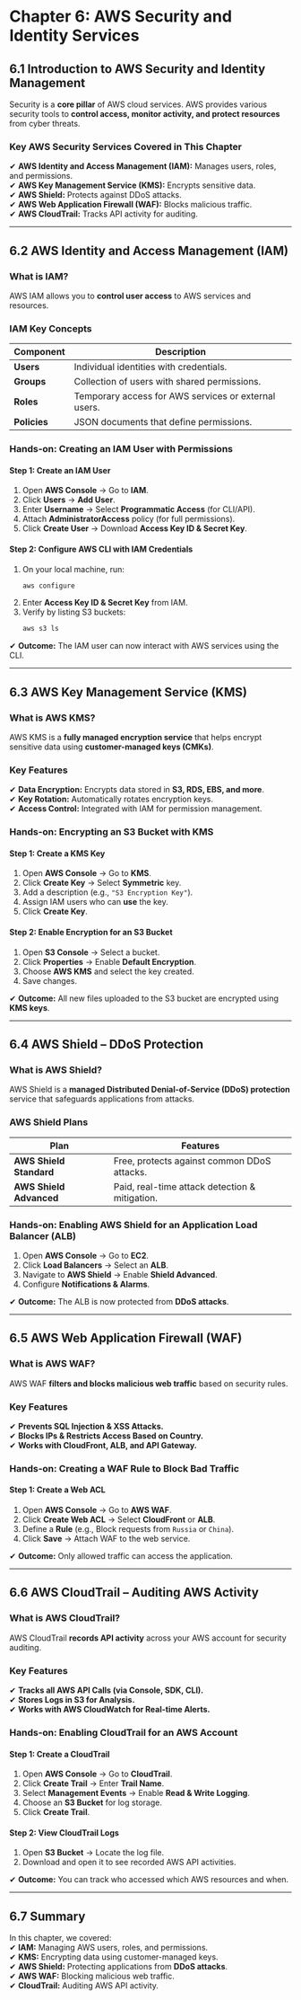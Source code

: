 # **Chapter 6: AWS Security and Identity Services**  

## **6.1 Introduction to AWS Security and Identity Management**  
Security is a **core pillar** of AWS cloud services. AWS provides various security tools to **control access, monitor activity, and protect resources** from cyber threats.  

### **Key AWS Security Services Covered in This Chapter**  
✔ **AWS Identity and Access Management (IAM):** Manages users, roles, and permissions.  
✔ **AWS Key Management Service (KMS):** Encrypts sensitive data.  
✔ **AWS Shield:** Protects against DDoS attacks.  
✔ **AWS Web Application Firewall (WAF):** Blocks malicious traffic.  
✔ **AWS CloudTrail:** Tracks API activity for auditing.  

---

## **6.2 AWS Identity and Access Management (IAM)**  
### **What is IAM?**  
AWS IAM allows you to **control user access** to AWS services and resources.  

### **IAM Key Concepts**  
| **Component**  | **Description**  |  
|---------------|----------------|  
| **Users** | Individual identities with credentials. |  
| **Groups** | Collection of users with shared permissions. |  
| **Roles** | Temporary access for AWS services or external users. |  
| **Policies** | JSON documents that define permissions. |  

### **Hands-on: Creating an IAM User with Permissions**  
#### **Step 1: Create an IAM User**  
1. Open **AWS Console** → Go to **IAM**.  
2. Click **Users** → **Add User**.  
3. Enter **Username** → Select **Programmatic Access** (for CLI/API).  
4. Attach **AdministratorAccess** policy (for full permissions).  
5. Click **Create User** → Download **Access Key ID & Secret Key**.  

#### **Step 2: Configure AWS CLI with IAM Credentials**  
1. On your local machine, run:  
   ```sh
   aws configure
   ```  
2. Enter **Access Key ID & Secret Key** from IAM.  
3. Verify by listing S3 buckets:  
   ```sh
   aws s3 ls
   ```  

✔ **Outcome:** The IAM user can now interact with AWS services using the CLI.  

---

## **6.3 AWS Key Management Service (KMS)**  
### **What is AWS KMS?**  
AWS KMS is a **fully managed encryption service** that helps encrypt sensitive data using **customer-managed keys (CMKs)**.  

### **Key Features**  
✔ **Data Encryption:** Encrypts data stored in **S3, RDS, EBS, and more**.  
✔ **Key Rotation:** Automatically rotates encryption keys.  
✔ **Access Control:** Integrated with IAM for permission management.  

### **Hands-on: Encrypting an S3 Bucket with KMS**  
#### **Step 1: Create a KMS Key**  
1. Open **AWS Console** → Go to **KMS**.  
2. Click **Create Key** → Select **Symmetric** key.  
3. Add a description (e.g., `"S3 Encryption Key"`).  
4. Assign IAM users who can **use** the key.  
5. Click **Create Key**.  

#### **Step 2: Enable Encryption for an S3 Bucket**  
1. Open **S3 Console** → Select a bucket.  
2. Click **Properties** → Enable **Default Encryption**.  
3. Choose **AWS KMS** and select the key created.  
4. Save changes.  

✔ **Outcome:** All new files uploaded to the S3 bucket are encrypted using **KMS keys**.  

---

## **6.4 AWS Shield – DDoS Protection**  
### **What is AWS Shield?**  
AWS Shield is a **managed Distributed Denial-of-Service (DDoS) protection** service that safeguards applications from attacks.  

### **AWS Shield Plans**  
| **Plan**  | **Features**  |  
|-----------|--------------|  
| **AWS Shield Standard** | Free, protects against common DDoS attacks. |  
| **AWS Shield Advanced** | Paid, real-time attack detection & mitigation. |  

### **Hands-on: Enabling AWS Shield for an Application Load Balancer (ALB)**  
1. Open **AWS Console** → Go to **EC2**.  
2. Click **Load Balancers** → Select an **ALB**.  
3. Navigate to **AWS Shield** → Enable **Shield Advanced**.  
4. Configure **Notifications & Alarms**.  

✔ **Outcome:** The ALB is now protected from **DDoS attacks**.  

---

## **6.5 AWS Web Application Firewall (WAF)**  
### **What is AWS WAF?**  
AWS WAF **filters and blocks malicious web traffic** based on security rules.  

### **Key Features**  
✔ **Prevents SQL Injection & XSS Attacks.**  
✔ **Blocks IPs & Restricts Access Based on Country.**  
✔ **Works with CloudFront, ALB, and API Gateway.**  

### **Hands-on: Creating a WAF Rule to Block Bad Traffic**  
#### **Step 1: Create a Web ACL**  
1. Open **AWS Console** → Go to **AWS WAF**.  
2. Click **Create Web ACL** → Select **CloudFront** or **ALB**.  
3. Define a **Rule** (e.g., Block requests from `Russia` or `China`).  
4. Click **Save** → Attach WAF to the web service.  

✔ **Outcome:** Only allowed traffic can access the application.  

---

## **6.6 AWS CloudTrail – Auditing AWS Activity**  
### **What is AWS CloudTrail?**  
AWS CloudTrail **records API activity** across your AWS account for security auditing.  

### **Key Features**  
✔ **Tracks all AWS API Calls (via Console, SDK, CLI).**  
✔ **Stores Logs in S3 for Analysis.**  
✔ **Works with AWS CloudWatch for Real-time Alerts.**  

### **Hands-on: Enabling CloudTrail for an AWS Account**  
#### **Step 1: Create a CloudTrail**  
1. Open **AWS Console** → Go to **CloudTrail**.  
2. Click **Create Trail** → Enter **Trail Name**.  
3. Select **Management Events** → Enable **Read & Write Logging**.  
4. Choose an **S3 Bucket** for log storage.  
5. Click **Create Trail**.  

#### **Step 2: View CloudTrail Logs**  
1. Open **S3 Bucket** → Locate the log file.  
2. Download and open it to see recorded AWS API activities.  

✔ **Outcome:** You can track who accessed which AWS resources and when.  

---

## **6.7 Summary**  
In this chapter, we covered:  
✔ **IAM:** Managing AWS users, roles, and permissions.  
✔ **KMS:** Encrypting data using customer-managed keys.  
✔ **AWS Shield:** Protecting applications from **DDoS attacks**.  
✔ **AWS WAF:** Blocking malicious web traffic.  
✔ **CloudTrail:** Auditing AWS API activity.  
